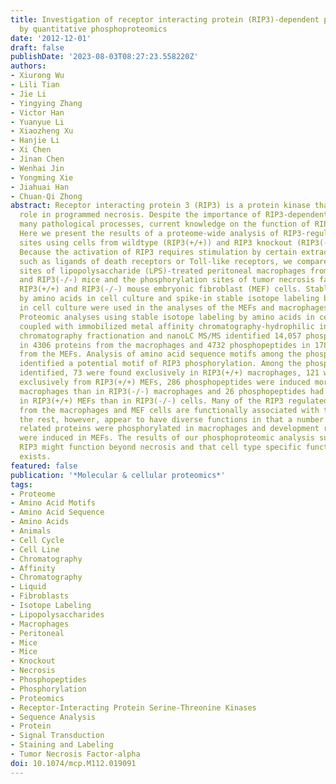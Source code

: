 ```yaml
---
title: Investigation of receptor interacting protein (RIP3)-dependent protein phosphorylation
  by quantitative phosphoproteomics
date: '2012-12-01'
draft: false
publishDate: '2023-08-03T08:27:23.558220Z'
authors:
- Xiurong Wu
- Lili Tian
- Jie Li
- Yingying Zhang
- Victor Han
- Yuanyue Li
- Xiaozheng Xu
- Hanjie Li
- Xi Chen
- Jinan Chen
- Wenhai Jin
- Yongming Xie
- Jiahuai Han
- Chuan-Qi Zhong
abstract: Receptor interacting protein 3 (RIP3) is a protein kinase that plays a key
  role in programmed necrosis. Despite the importance of RIP3-dependent necrosis in
  many pathological processes, current knowledge on the function of RIP3 is very limited.
  Here we present the results of a proteome-wide analysis of RIP3-regulated phosphorylation
  sites using cells from wildtype (RIP3(+/+)) and RIP3 knockout (RIP3(-/-)) mice.
  Because the activation of RIP3 requires stimulation by certain extracellular stimuli
  such as ligands of death receptors or Toll-like receptors, we compared the phosphorylation
  sites of lipopolysaccharide (LPS)-treated peritoneal macrophages from RIP3(+/+)
  and RIP3(-/-) mice and the phosphorylation sites of tumor necrosis factor (TNF)-treated
  RIP3(+/+) and RIP3(-/-) mouse embryonic fibroblast (MEF) cells. Stable isotope labeling
  by amino acids in cell culture and spike-in stable isotope labeling by amino acids
  in cell culture were used in the analyses of the MEFs and macrophages, respectively.
  Proteomic analyses using stable isotope labeling by amino acids in cell culture
  coupled with immobilized metal affinity chromatography-hydrophilic interaction liquid
  chromatography fractionation and nanoLC MS/MS identified 14,057 phosphopeptides
  in 4306 proteins from the macrophages and 4732 phosphopeptides in 1785 proteins
  from the MEFs. Analysis of amino acid sequence motifs among the phosphopeptides
  identified a potential motif of RIP3 phosphorylation. Among the phosphopeptides
  identified, 73 were found exclusively in RIP3(+/+) macrophages, 121 were detected
  exclusively from RIP3(+/+) MEFs, 286 phosphopeptides were induced more in RIP3(+/+)
  macrophages than in RIP3(-/-) macrophages and 26 phosphopeptides had higher induction
  in RIP3(+/+) MEFs than in RIP3(-/-) cells. Many of the RIP3 regulated phosphoproteins
  from the macrophages and MEF cells are functionally associated with the cell cycle;
  the rest, however, appear to have diverse functions in that a number of metabolism
  related proteins were phosphorylated in macrophages and development related phosphoproteins
  were induced in MEFs. The results of our phosphoproteomic analysis suggest that
  RIP3 might function beyond necrosis and that cell type specific function of RIP3
  exists.
featured: false
publication: '*Molecular & cellular proteomics*'
tags:
- Proteome
- Amino Acid Motifs
- Amino Acid Sequence
- Amino Acids
- Animals
- Cell Cycle
- Cell Line
- Chromatography
- Affinity
- Chromatography
- Liquid
- Fibroblasts
- Isotope Labeling
- Lipopolysaccharides
- Macrophages
- Peritoneal
- Mice
- Mice
- Knockout
- Necrosis
- Phosphopeptides
- Phosphorylation
- Proteomics
- Receptor-Interacting Protein Serine-Threonine Kinases
- Sequence Analysis
- Protein
- Signal Transduction
- Staining and Labeling
- Tumor Necrosis Factor-alpha
doi: 10.1074/mcp.M112.019091
---
```


